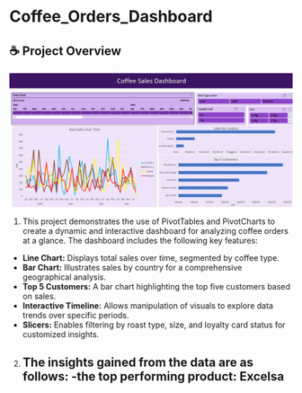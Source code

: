 # Coffee_Orders_Dashboard

## :coffee: Project Overview  
![Coffee_Orders_Dashboard](./Coffee_Orders_Dashboard.png)
1. This project demonstrates the use of PivotTables and PivotCharts to create a dynamic and interactive dashboard for analyzing coffee orders at a glance. The dashboard includes the following key features:

- **Line Chart:** Displays total sales over time, segmented by coffee type.
- **Bar Chart:** Illustrates sales by country for a comprehensive geographical analysis.
- **Top 5 Customers:** A bar chart highlighting the top five customers based on sales.
- **Interactive Timeline:** Allows manipulation of visuals to explore data trends over specific periods.
- **Slicers:** Enables filtering by roast type, size, and loyalty card status for customized insights.
  
2. The insights gained from the data are as follows:
   -the top performing product: **Excelsa**
   -

